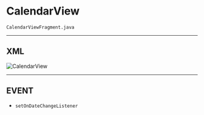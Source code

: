 # CalendarView
`CalendarViewFragment.java`

---
## XML
![CalendarView](https://github.com/YingVickyCao/YingVickyCao.github.io/blob/master/img/android/widget/CalemdarView_xml.png)

---

## EVENT
- `setOnDateChangeListener`